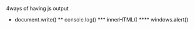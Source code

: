 4ways of having js output
* document.write()
** console.log()
*** innerHTML()
**** windows.alert()


